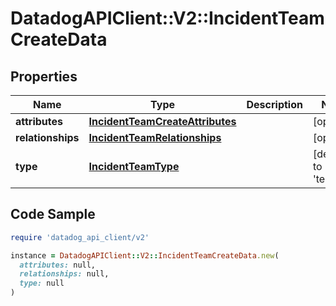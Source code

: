 # DatadogAPIClient::V2::IncidentTeamCreateData

## Properties

| Name | Type | Description | Notes |
| ---- | ---- | ----------- | ----- |
| **attributes** | [**IncidentTeamCreateAttributes**](IncidentTeamCreateAttributes.md) |  | [optional] |
| **relationships** | [**IncidentTeamRelationships**](IncidentTeamRelationships.md) |  | [optional] |
| **type** | [**IncidentTeamType**](IncidentTeamType.md) |  | [default to &#39;teams&#39;] |

## Code Sample

```ruby
require 'datadog_api_client/v2'

instance = DatadogAPIClient::V2::IncidentTeamCreateData.new(
  attributes: null,
  relationships: null,
  type: null
)
```

